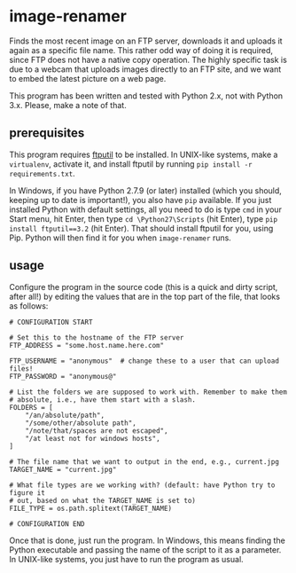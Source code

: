 # image-renamer
Finds the most recent image on an FTP server, downloads it and uploads it again as a specific file name. This rather odd way of doing it is required, since FTP does not have a native copy operation. The highly specific task is due to a webcam that uploads images directly to an FTP site, and we want to embed the latest picture on a web page.

This program has been written and tested with Python 2.x, not with Python 3.x. Please, make a note of that.

## prerequisites
This program requires [ftputil](http://ftputil.sschwarzer.net/trac) to be installed. In UNIX-like systems, make a `virtualenv`, activate it, and install ftputil by running `pip install -r requirements.txt`. 

In Windows, if you have Python 2.7.9 (or later) installed (which you should, keeping up to date is important!), you also have `pip` available. If you just installed Python with default settings, all you need to do is type `cmd` in your Start menu, hit Enter, then type `cd \Python27\Scripts` (hit Enter), type `pip install ftputil==3.2` (hit Enter). That should install ftputil for you, using Pip. Python will then find it for you when `image-renamer` runs.

## usage
Configure the program in the source code (this is a quick and dirty script, after all!) by editing the values that are in the top part of the file, that looks as follows:

	# CONFIGURATION START
	
	# Set this to the hostname of the FTP server
	FTP_ADDRESS = "some.host.name.here.com"
	
	FTP_USERNAME = "anonymous"  # change these to a user that can upload files!
	FTP_PASSWORD = "anonymous@"
	
	# List the folders we are supposed to work with. Remember to make them
	# absolute, i.e., have them start with a slash.
	FOLDERS = [
	    "/an/absolute/path",
	    "/some/other/absolute path",
	    "/note/that/spaces are not escaped",
	    "/at least not for windows hosts",
	]
	
	# The file name that we want to output in the end, e.g., current.jpg
	TARGET_NAME = "current.jpg"
	
	# What file types are we working with? (default: have Python try to figure it
	# out, based on what the TARGET_NAME is set to)
	FILE_TYPE = os.path.splitext(TARGET_NAME)
	
	# CONFIGURATION END

Once that is done, just run the program. In Windows, this means finding the Python executable and passing the name of the script to it as a parameter. In UNIX-like systems, you just have to run the program as usual.
